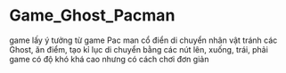 # Game_Ghost_Pacman
game lấy ý tưởng từ game Pac man cổ điển
di chuyển nhân vật tránh các Ghost, ăn điểm, tạo kỉ lục 
di chuyển bằng các nút lên, xuống, trái, phải 
game có độ khó khá cao nhưng có cách chơi đơn giản

